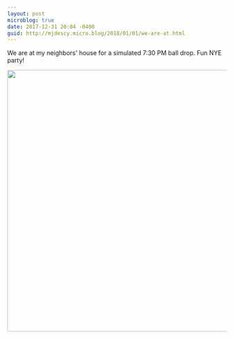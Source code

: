 ```yaml
---
layout: post
microblog: true
date: 2017-12-31 20:04 -0400
guid: http://mjdescy.micro.blog/2018/01/01/we-are-at.html
---
```

We are at my neighbors' house for a simulated 7:30 PM ball drop. Fun NYE party!

<img src="http://mjdescy.micro.blog/uploads/2018/d1c11909a1.jpg" width="600" height="600" />
